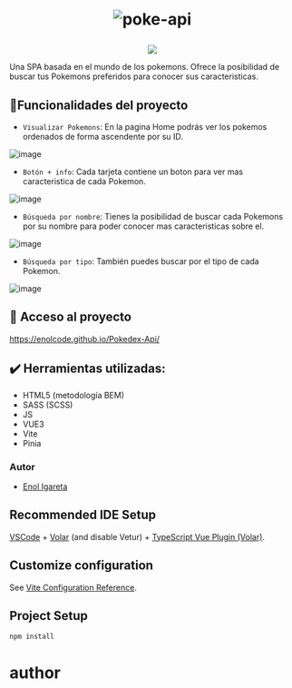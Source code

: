 # <p align="center"> ![poke-api](https://user-images.githubusercontent.com/116892825/212550763-e5685066-0184-4c4d-ad02-b0d26542bfe2.png) </p>

  <p align="center">
   <img src="https://img.shields.io/badge/STATUS-EN%20DESAROLLO-green">
   </p>

Una SPA basada en el mundo de los pokemons. 
Ofrece la posibilidad de buscar tus Pokemons preferidos para conocer sus caracteristicas.

## :hammer:Funcionalidades del proyecto

- `Visualizar Pokemons`: En la pagina Home podrás ver los pokemos ordenados de forma ascendente por su ID.

![image](https://user-images.githubusercontent.com/116892825/212551488-d977454c-bcea-4bdd-88b2-4926d539a24a.png)

- `Botón + info`: Cada tarjeta contiene un boton para ver mas caracteristica de cada Pokemon.

![image](https://user-images.githubusercontent.com/116892825/212551623-10b193be-5449-44b9-9fa1-27d2bbc5d84b.png)

- `Búsqueda por nombre`: Tienes la posibilidad de buscar cada Pokemons por su nombre para poder conocer mas caracteristicas sobre el.

![image](https://user-images.githubusercontent.com/116892825/212551656-865d3089-625e-474a-b165-48d513ada6f9.png)


- `Búsqueda por tipo`: También puedes buscar por el tipo de cada Pokemon.

 ![image](https://user-images.githubusercontent.com/116892825/212552193-d0d30a11-acb2-4131-bb22-1c26382a06bd.png)

## 📁 Acceso al proyecto
https://enolcode.github.io/Pokedex-Api/

## :heavy_check_mark: Herramientas utilizadas:
- HTML5 (metodología BEM)
- SASS (SCSS)
- JS
- VUE3
- Vite
- Pinia

### Autor

- [Enol Igareta](https://github.com/EnolCode)

## Recommended IDE Setup

[VSCode](https://code.visualstudio.com/) + [Volar](https://marketplace.visualstudio.com/items?itemName=Vue.volar) (and disable Vetur) + [TypeScript Vue Plugin (Volar)](https://marketplace.visualstudio.com/items?itemName=Vue.vscode-typescript-vue-plugin).

## Customize configuration

See [Vite Configuration Reference](https://vitejs.dev/config/).

## Project Setup

```sh
npm install
```

# author


